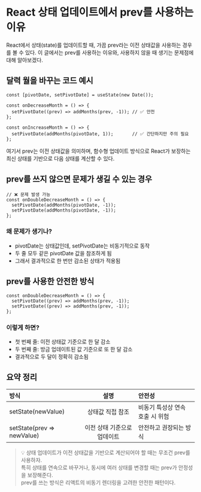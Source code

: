 # React 상태 업데이트에서 prev를 사용하는 이유

React에서 상태(state)를 업데이트할 때, 가끔 prev라는 이전 상태값을 사용하는 경우를 볼 수 있다. 
이 글에서는 prev를 사용하는 이유와, 사용하지 않을 때 생기는 문제점에 대해 알아보겠다.

## 달력 월을 바꾸는 코드 예시
```
const [pivotDate, setPivotDate] = useState(new Date());

const onDecreaseMonth = () => {
  setPivotDate((prev) => addMonths(prev, -1)); // ✅ 안전
};

const onIncreaseMonth = () => {
  setPivotDate(addMonths(pivotDate, 1));       // ✅ 간단하지만 주의 필요
};
```
여기서 prev는 이전 상태값을 의미하며, 함수형 업데이트 방식으로 React가 보장하는 최신 상태를 기반으로 
다음 상태를 계산할 수 있다.

## prev를 쓰지 않으면 문제가 생길 수 있는 경우
```
// ❌ 문제 발생 가능
const onDoubleDecreaseMonth = () => {
  setPivotDate(addMonths(pivotDate, -1));
  setPivotDate(addMonths(pivotDate, -1));
};
```
### 왜 문제가 생기나?
- pivotDate는 상태값인데, setPivotDate는 비동기적으로 동작
- 두 줄 모두 같은 pivotDate 값을 참조하게 됨
- 그래서 결과적으로 한 번만 감소된 상태가 적용됨

## prev를 사용한 안전한 방식
```
const onDoubleDecreaseMonth = () => {
  setPivotDate((prev) => addMonths(prev, -1));
  setPivotDate((prev) => addMonths(prev, -1));
};
```
### 이렇게 하면?
- 첫 번째 줄: 이전 상태값 기준으로 한 달 감소
- 두 번째 줄: 방금 업데이트된 값 기준으로 또 한 달 감소
- 결과적으로 두 달이 정확히 감소됨

## 요약 정리

| 방식                         |       설명        | 안전성                |
|:---------------------------|:---------------:|:-------------------|
| setState(newValue)         |   상태값 직접 참조     | 비동기 특성상 연속 호출 시 위험 |
| setState(prev => newValue) | 이전 상태 기준으로 업데이트 | 안전하고 권장되는 방식       |


> 💡 상태 업데이트가 이전 상태값을 기반으로 계산되어야 할 때는 무조건 prev를 사용하자.  
> 특히 상태를 연속으로 바꾸거나, 동시에 여러 상태를 변경할 때는 prev가 안정성을 보장해준다.  
> prev를 쓰는 방식은 리액트의 비동기 렌더링을 고려한 안전한 패턴이다.

